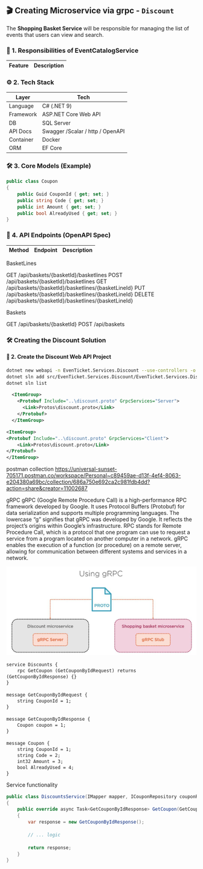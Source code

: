 ## 🎬 Creating Microservice via grpc - `Discount`

The **Shopping Basket Service** will be responsible for managing the list of events that users can view and search.

### 🧱 1. **Responsibilities of EventCatalogService**

| Feature                      | Description                                   |
| ---------------------------- | --------------------------------------------- |





### ⚙️ 2. **Tech Stack**

| Layer     | Tech                  |
| --------- | --------------------- |
| Language  | C# (.NET 9)           |
| Framework | ASP.NET Core Web API  |
| DB        | SQL Server            |
| API Docs  | Swagger /Scalar / http / OpenAPI     |
| Container | Docker                |
| ORM       | EF Core       |


### 🛠️ 3. **Core Models (Example)**

```csharp
public class Coupon
{
    public Guid CouponId { get; set; }
    public string Code { get; set; }
    public int Amount { get; set; }
    public bool AlreadyUsed { get; set; }
}
```

### 🔗 4. **API Endpoints (OpenAPI Spec)**

| Method | Endpoint           | Description      |
| ------ | ------------------ | ---------------- |

BasketLines


GET /api/baskets/{basketId}/basketlines
POST /api/baskets/{basketId}/basketlines
GET /api/baskets/{basketId}/basketlines/{basketLineId}
PUT /api/baskets/{basketId}/basketlines/{basketLineId}
DELETE /api/baskets/{basketId}/basketlines/{basketLineId}


Baskets


GET  /api/baskets/{basketId}
POST  /api/baskets

### 🛠️ Creating the Discount Solution

#### 🧱 2. Create the Discount Web API Project

```bash
dotnet new webapi -n EvenTicket.Services.Discount --use-controllers -o src/EvenTicket.Services.Discount
dotnet sln add src/EvenTicket.Services.Discount/EvenTicket.Services.Discount.csproj
dotnet sln list
```


```xml
  <ItemGroup>
    <Protobuf Include="..\discount.proto" GrpcServices="Server">
      <Link>Protos\discount.proto</Link>
    </Protobuf>
  </ItemGroup>
```

```xml
<ItemGroup>
<Protobuf Include="..\discount.proto" GrpcServices="Client">
    <Link>Protos\discount.proto</Link>
</Protobuf>
</ItemGroup>
```


postman collection
https://universal-sunset-705171.postman.co/workspace/Personal~c89459ae-d13f-4ef4-8063-e204380a69bc/collection/686a750e692ca2c981fdb4dd?action=share&creator=11002687


gRPC
gRPC (Google Remote Procedure Call) is a high-performance RPC framework developed by Google. It uses Protocol Buffers (Protobuf) for data serialization and supports multiple programming languages. The lowercase “g” signifies that gRPC was developed by Google. It reflects the project’s origins within Google’s infrastructure. RPC stands for Remote Procedure Call, which is a protocol that one program can use to request a service from a program located on another computer in a network. gRPC enables the execution of a function (or procedure) on a remote server, allowing for communication between different systems and services in a network.


![alt text](../img/Part2/grpc-proto.png)

```grpc
service Discounts {
	rpc GetCoupon (GetCouponByIdRequest) returns (GetCouponByIdResponse) {}
}

message GetCouponByIdRequest {
	string CouponId = 1;
}

message GetCouponByIdResponse {
	Coupon coupon = 1;
}

message Coupon {
	string CouponId = 1;
	string Code = 2;
	int32 Amount = 3;
	bool AlreadyUsed = 4;
}
```

Service functionality

```c#
public class DiscountsService(IMapper mapper, ICouponRepository couponRepository) : Discounts.DiscountsBase
{
    public override async Task<GetCouponByIdResponse> GetCoupon(GetCouponByIdRequest request, ServerCallContext context)
    {
        var response = new GetCouponByIdResponse();

        // ... logic

        return response;
    }
}

```